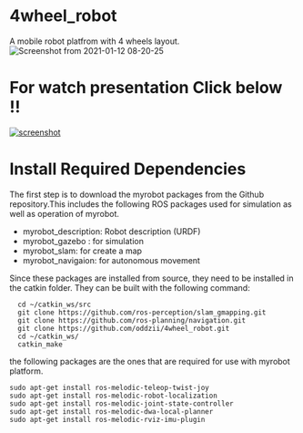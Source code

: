 # 4wheel_robot

A mobile robot platfrom with 4 wheels layout.
![Screenshot from 2021-01-12 08-20-25](https://user-images.githubusercontent.com/68624655/107174453-da4bae00-69fc-11eb-93ca-6029ceffd057.png)

# For watch presentation Click below !!
<p>
   <a target="_blank" rel="noopener noreferrer" href="https://www.canva.com/design/DAES-s6edVg/wbL7giU7Nh73_EDcSIsxaQ/view"><img src="https://user-images.githubusercontent.com/68624655/107232258-cb441a80-6a53-11eb-9397-5b1126d1c503.png" alt="screenshot" style="max-width:100%;"></a>
</p>


# Install Required Dependencies

The first step is to download the myrobot packages from the Github repository.This includes the following ROS packages used for simulation as well as operation of myrobot.

   - myrobot_description: Robot description (URDF)
   - myrobot_gazebo : for simulation
   - myrobot_slam: for create a map
   - myrobot_navigaion: for autonomous movement

Since these packages are installed from source, they need to be installed in the catkin folder. They can be built with the following command:

```
  cd ~/catkin_ws/src
  git clone https://github.com/ros-perception/slam_gmapping.git
  git clone https://github.com/ros-planning/navigation.git
  git clone https://github.com/oddzii/4wheel_robot.git
  cd ~/catkin_ws/
  catkin_make
```
the following packages are the ones that are required for use with myrobot platform.
```
sudo apt-get install ros-melodic-teleop-twist-joy 
sudo apt-get install ros-melodic-robot-localization
sudo apt-get install ros-melodic-joint-state-controller
sudo apt-get install ros-melodic-dwa-local-planner
sudo apt-get install ros-melodic-rviz-imu-plugin
```
